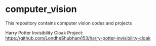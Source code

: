 # computer_vision
This repository contains computer vision codes and projects


Harry Potter Invisibility Cloak Project: https://github.com/LondheShubham153/harry-potter-invisibility-cloak
